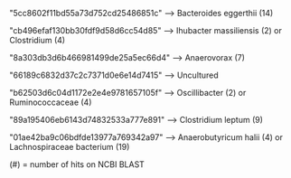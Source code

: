"5cc8602f11bd55a73d752cd25486851c" --> Bacteroides eggerthii (14)

"cb496efaf130bb30fdf9d58d6cc54d85" --> Ihubacter massiliensis (2) or Clostridium (4)

"8a303db3d6b466981499de25a5ec66d4" --> Anaerovorax (7)

"66189c6832d37c2c7371d0e6e14d7415" --> Uncultured

"b62503d6c04d1172e2e4e9781657105f" --> Oscillibacter (2) or Ruminococcaceae (4)

"89a195406eb6143d74832533a777e891" --> Clostridium leptum (9)

"01ae42ba9c06bdfde13977a769342a97" --> Anaerobutyricum halii (4) or Lachnospiraceae bacterium (19)


(#) = number of hits on NCBI BLAST
